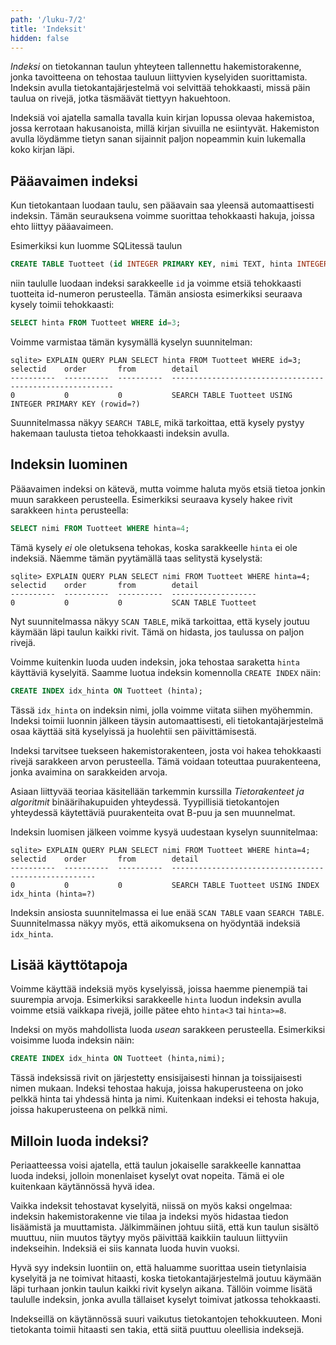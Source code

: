 ```yaml
---
path: '/luku-7/2'
title: 'Indeksit'
hidden: false
---
```


_Indeksi_ on tietokannan taulun yhteyteen tallennettu hakemistorakenne,
jonka tavoitteena on tehostaa tauluun liittyvien kyselyiden suorittamista.
Indeksin avulla tietokantajärjestelmä voi selvittää tehokkaasti,
missä päin taulua on rivejä, jotka täsmäävät tiettyyn hakuehtoon.

Indeksiä voi ajatella samalla tavalla kuin kirjan lopussa
olevaa hakemistoa,
jossa kerrotaan hakusanoista,
millä kirjan sivuilla ne esiintyvät.
Hakemiston avulla löydämme tietyn sanan sijainnit
paljon nopeammin kuin lukemalla koko kirjan läpi.

## Pääavaimen indeksi

Kun tietokantaan luodaan taulu,
sen pääavain saa yleensä automaattisesti indeksin.
Tämän seurauksena voimme suorittaa tehokkaasti hakuja,
joissa ehto liittyy pääavaimeen.

Esimerkiksi kun luomme SQLitessä taulun

```sql
CREATE TABLE Tuotteet (id INTEGER PRIMARY KEY, nimi TEXT, hinta INTEGER);
```

niin taululle luodaan indeksi sarakkeelle `id`
ja voimme etsiä tehokkaasti tuotteita id-numeron perusteella.
Tämän ansiosta esimerkiksi seuraava kysely toimii tehokkaasti:

```sql
SELECT hinta FROM Tuotteet WHERE id=3;
```

Voimme varmistaa tämän kysymällä kyselyn suunnitelman:

```x
sqlite> EXPLAIN QUERY PLAN SELECT hinta FROM Tuotteet WHERE id=3;
selectid    order       from        detail                                                   
----------  ----------  ----------  ---------------------------------------------------------
0           0           0           SEARCH TABLE Tuotteet USING INTEGER PRIMARY KEY (rowid=?)
```

Suunnitelmassa näkyy `SEARCH TABLE`,
mikä tarkoittaa, että kysely pystyy hakemaan
taulusta tietoa tehokkaasti indeksin avulla.

## Indeksin luominen

Pääavaimen indeksi on kätevä,
mutta voimme haluta myös etsiä tietoa
jonkin muun sarakkeen perusteella.
Esimerkiksi seuraava kysely hakee rivit
sarakkeen `hinta` perusteella:

```sql
SELECT nimi FROM Tuotteet WHERE hinta=4;
```

Tämä kysely _ei_ ole oletuksena tehokas,
koska sarakkeelle `hinta` ei ole indeksiä.
Näemme tämän pyytämällä taas selitystä kyselystä:

```x
sqlite> EXPLAIN QUERY PLAN SELECT nimi FROM Tuotteet WHERE hinta=4;
selectid    order       from        detail             
----------  ----------  ----------  -------------------
0           0           0           SCAN TABLE Tuotteet
```

Nyt suunnitelmassa näkyy `SCAN TABLE`,
mikä tarkoittaa, että kysely joutuu käymään läpi
taulun kaikki rivit.
Tämä on hidasta, jos taulussa on paljon rivejä.

Voimme kuitenkin luoda uuden indeksin,
joka tehostaa saraketta `hinta` käyttäviä kyselyitä.
Saamme luotua indeksin komennolla `CREATE INDEX` näin:

```sql
CREATE INDEX idx_hinta ON Tuotteet (hinta);
```

Tässä `idx_hinta` on indeksin nimi, jolla voimme viitata siihen myöhemmin.
Indeksi toimii luonnin jälkeen täysin automaattisesti,
eli tietokantajärjestelmä osaa käyttää sitä kyselyissä
ja huolehtii sen päivittämisestä.

<text-box variant='hint' name='Miten indeksi toimii?'>

Indeksi tarvitsee tuekseen hakemistorakenteen,
josta voi hakea tehokkaasti rivejä sarakkeen
arvon perusteella.
Tämä voidaan toteuttaa puurakenteena,
jonka avaimina on sarakkeiden arvoja.

Asiaan liittyvää teoriaa käsitellään tarkemmin kurssilla
_Tietorakenteet ja algoritmit_
binäärihakupuiden yhteydessä.
Tyypillisiä tietokantojen yhteydessä käytettäviä
puurakenteita ovat B-puu ja sen muunnelmat.

</text-box>


Indeksin luomisen jälkeen voimme kysyä uudestaan
kyselyn suunnitelmaa:

```x
sqlite> EXPLAIN QUERY PLAN SELECT nimi FROM Tuotteet WHERE hinta=4;
selectid    order       from        detail                                               
----------  ----------  ----------  -----------------------------------------------------
0           0           0           SEARCH TABLE Tuotteet USING INDEX idx_hinta (hinta=?)
```

Indeksin ansiosta suunnitelmassa
ei lue enää `SCAN TABLE` vaan `SEARCH TABLE`.
Suunnitelmassa näkyy myös,
että aikomuksena on hyödyntää indeksiä `idx_hinta`.

## Lisää käyttötapoja

Voimme käyttää indeksiä myös kyselyissä,
joissa haemme pienempiä tai suurempia arvoja.
Esimerkiksi sarakkeelle `hinta` luodun indeksin
avulla voimme etsiä vaikkapa rivejä,
joille pätee ehto `hinta<3` tai `hinta>=8`.

Indeksi on myös mahdollista luoda _usean_ sarakkeen perusteella.
Esimerkiksi voisimme luoda indeksin näin:

```sql
CREATE INDEX idx_hinta ON Tuotteet (hinta,nimi);
```

Tässä indeksissä rivit on järjestetty ensisijaisesti
hinnan ja toissijaisesti nimen mukaan.
Indeksi tehostaa hakuja,
joissa hakuperusteena on joko pelkkä hinta
tai yhdessä hinta ja nimi.
Kuitenkaan indeksi ei tehosta hakuja,
joissa hakuperusteena on pelkkä nimi.

## Milloin luoda indeksi?

Periaatteessa voisi ajatella, että taulun jokaiselle sarakkeelle
kannattaa luoda indeksi, jolloin monenlaiset kyselyt ovat nopeita.
Tämä ei ole kuitenkaan käytännössä hyvä idea.

Vaikka indeksit tehostavat kyselyitä,
niissä on myös kaksi ongelmaa:
indeksin hakemistorakenne vie tilaa ja
indeksi myös hidastaa tiedon lisäämistä ja muuttamista.
Jälkimmäinen johtuu siitä,
että kun taulun sisältö muuttuu,
niin muutos täytyy myös päivittää kaikkiin
tauluun liittyviin indekseihin.
Indeksiä ei siis kannata luoda huvin vuoksi.

Hyvä syy indeksin luontiin on,
että haluamme suorittaa usein tietynlaisia kyselyitä
ja ne toimivat hitaasti, koska tietokantajärjestelmä
joutuu käymään läpi turhaan jonkin taulun kaikki rivit kyselyn aikana.
Tällöin voimme lisätä taululle indeksin,
jonka avulla tällaiset kyselyt toimivat jatkossa tehokkaasti.

Indekseillä on käytännössä suuri vaikutus
tietokantojen tehokkuuteen.
Moni tietokanta toimii hitaasti sen takia,
että siitä puuttuu oleellisia indeksejä.
